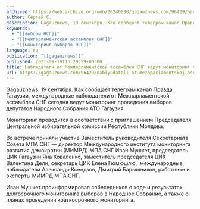 ```yaml
---
archived: https://web.archive.org/web/20240630/gagauznews.com/96429/nablyudateli-ot-mezhparlamentskoj-assamblei-sng-vedut-monitoring-provedeniya-vyborov-v-nsg.html
author: Сергей С.
description: Gagauznews, 19 сентября. Как сообщает телеграм канал Правда Гагаузии, международные наблюдатели от Межпарламентской ассамблеи СНГ сегодня ведут мониторинг проведения выборов депутатов Народного Собрания АТО Гагаузия. Мониторинг проводится в соответствии с приглашением Председателя Центральной избирательной комиссии Республики Молдова. Во встрече приняли участие Заместитель руководителя Секретариата Совета МПА СНГ — директор Международного института мониторинга развития демократии (МИМРД) МПА СНГ Иван Мушкет, председатель ЦИК Гагаузии Яна Коваленко, заместитель председателя ЦИК Валентина Дели, секретарь ЦИК Елена Гюмюшлю,  международные наблюдатели Александр Ксендзов, Дмитрий Барышников, работники и эксперты МИМРД МПА СНГ. Иван Мушкет проинформировал собеседников о ходе и результатах долгосрочного мониторинга выборов в Народное Собрание, а […]
keywords:
  - "[[выборы НСГ]]"
  - "[[Межпарламентская ассамблея СНГ]]"
  - "[[мониторинг выборов НСГ]]"
language: ru
publication: "[[gagauznews]]"
published: 2021-09-19T13:29:59+00:00
title: Наблюдатели от Межпарламентской ассамблеи СНГ ведут мониторинг проведения выборов в НСГ
url: https://gagauznews.com/96429/nablyudateli-ot-mezhparlamentskoj-assamblei-sng-vedut-monitoring-provedeniya-vyborov-v-nsg.html
---
```


Gagauznews, 19 сентября. Как сообщает телеграм канал Правда Гагаузии, международные наблюдатели от Межпарламентской ассамблеи СНГ сегодня ведут мониторинг проведения выборов депутатов Народного Собрания АТО Гагаузия.

Мониторинг проводится в соответствии с приглашением Председателя Центральной избирательной комиссии Республики Молдова.

Во встрече приняли участие Заместитель руководителя Секретариата Совета МПА СНГ — директор Международного института мониторинга развития демократии (МИМРД) МПА СНГ Иван Мушкет, председатель ЦИК Гагаузии Яна Коваленко, заместитель председателя ЦИК Валентина Дели, секретарь ЦИК Елена Гюмюшлю,  международные наблюдатели Александр Ксендзов, Дмитрий Барышников, работники и эксперты МИМРД МПА СНГ.

Иван Мушкет проинформировал собеседников о ходе и результатах долгосрочного мониторинга выборов в Народное Собрание, а также о планах проведения краткосрочного мониторинга.